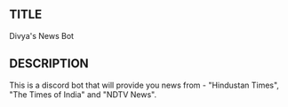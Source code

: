 ## TITLE
Divya's News Bot

## DESCRIPTION
This is a discord bot that will provide you news from - "Hindustan Times", "The Times of India" and "NDTV News".